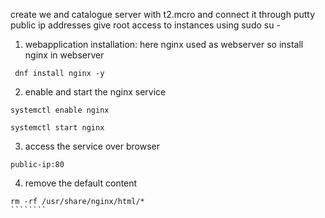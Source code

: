 create we and catalogue server with t2.mcro  and connect it through putty public ip addresses
give root access to instances using sudo su -
1. webapplication installation: here nginx used as webserver so install nginx in webserver
```````````````
 dnf install nginx -y
`````````````````
2. enable and start the nginx service

``````````
systemctl enable nginx
`````````````````

`````````````````
systemctl start nginx
````````````````````

3. access the service over browser

```````````````
public-ip:80
```````````````
4. remove the default content
 ``````````````````````````
 rm -rf /usr/share/nginx/html/*
 ````````
   

